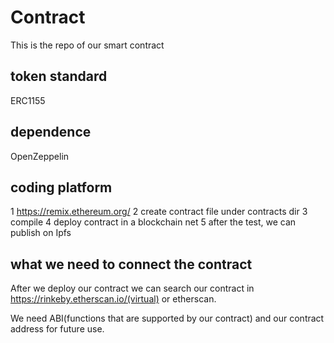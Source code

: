 # Contract
This is the repo of our smart contract

## token standard
ERC1155

## dependence
OpenZeppelin

## coding platform
1 https://remix.ethereum.org/
2 create contract file under contracts dir
3 compile 
4 deploy contract in a blockchain net
5 after the test, we can publish on Ipfs

## what we need to connect the contract
After we deploy our contract we can search our contract in https://rinkeby.etherscan.io/(virtual) or etherscan.

We need ABI(functions that are supported by our contract) and our contract address for future use.